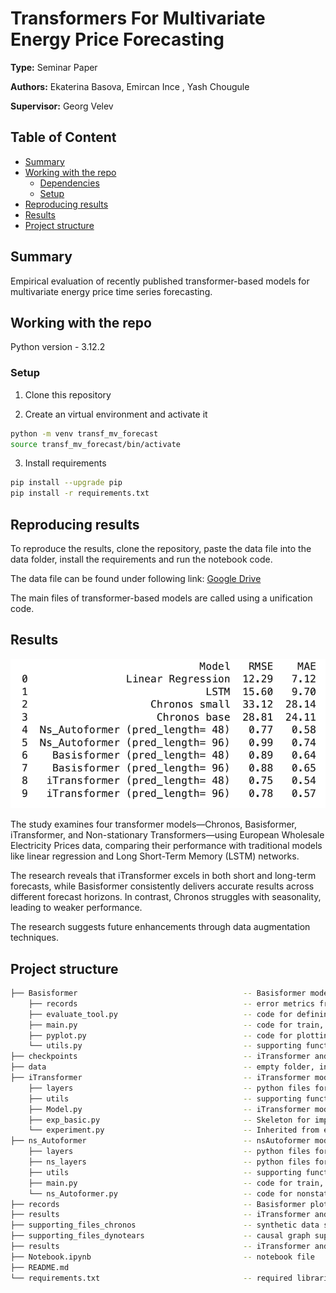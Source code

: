 # Transformers For Multivariate Energy Price Forecasting

**Type:** Seminar Paper

**Authors:** Ekaterina Basova, Emircan Ince , Yash Chougule

**Supervisor:** Georg Velev

## Table of Content

- [Summary](#summary)
- [Working with the repo](#Working-with-the-repo)
  - [Dependencies](#Dependencies)
  - [Setup](#Setup)
- [Reproducing results](#Reproducing-results)
- [Results](#Results)
- [Project structure](-Project-structure)

## Summary

Empirical evaluation of recently published transformer-based models for multivariate energy price time series forecasting.

## Working with the repo

Python version - 3.12.2

### Setup

1. Clone this repository

2. Create an virtual environment and activate it

```bash
python -m venv transf_mv_forecast
source transf_mv_forecast/bin/activate
```

3. Install requirements

```bash
pip install --upgrade pip
pip install -r requirements.txt
```

## Reproducing results

To reproduce the results, clone the repository, paste the data file into the data folder, install the requirements and run the notebook code.

The data file can be found under following link: [Google Drive](https://drive.google.com/file/d/1K7uWUhsGN0DeIFsTd_663nxi7Il_SmuG/view?usp=sharing)

The main files of transformer-based models are called using a unification code.

## Results

![results](/results.png)

The study examines four transformer models—Chronos, Basisformer, iTransformer, and Non-stationary Transformers—using European Wholesale Electricity Prices data, comparing their performance with traditional models like linear regression and Long Short-Term Memory (LSTM) networks.

The research reveals that iTransformer excels in both short and long-term forecasts, while Basisformer consistently delivers accurate results across different forecast horizons. In contrast, Chronos struggles with seasonality, leading to weaker performance.

The research suggests future enhancements through data augmentation techniques.

## Project structure

```bash
├── Basisformer                                     -- Basisformer model files
    ├── records                                     -- error metrics from trial different runs
    ├── evaluate_tool.py                            -- code for defining evaluation metrics
    ├── main.py                                     -- code for train, test and arguments
    ├── pyplot.py                                   -- code for plotting functions
    └── utils.py                                    -- supporting functions
├── checkpoints                                     -- iTransformer and nsAutoformer checkpoints
├── data                                            -- empty folder, insert data file there
├── iTransformer                                    -- iTransformer model files
    ├── layers                                      -- python files for encoder-decoder, embedding and attention
    ├── utils                                       -- supporting functions
    ├── Model.py                                    -- iTransformer model
    ├── exp_basic.py                                -- Skeleton for implementing the model, training, and testing methods
    └── experiment.py                               -- Inherited from exp_basic with code implemented for model training and testing
├── ns_Autoformer                                   -- nsAutoformer model files
    ├── layers                                      -- python files for encoder-decoder, embedding and attention
    ├── ns_layers                                   -- python files for nonstationary encoder-decoder, embedding and attention
    ├── utils                                       -- supporting functions
    ├── main.py                                     -- code for train, test and arguments
    └── ns_Autoformer.py                            -- code for nonstationary autoformer model
├── records                                         -- Basisformer plots and results
├── results                                         -- iTransformer and nsAutoformer train results
├── supporting_files_chronos                        -- synthetic data simulation supporting functions
├── supporting_files_dynotears                      -- causal graph supporting visualisations files
├── results                                         -- iTransformer and nsAutoformer test results
├── Notebook.ipynb                                  -- notebook file
├── README.md
└── requirements.txt                                -- required libraries
```
